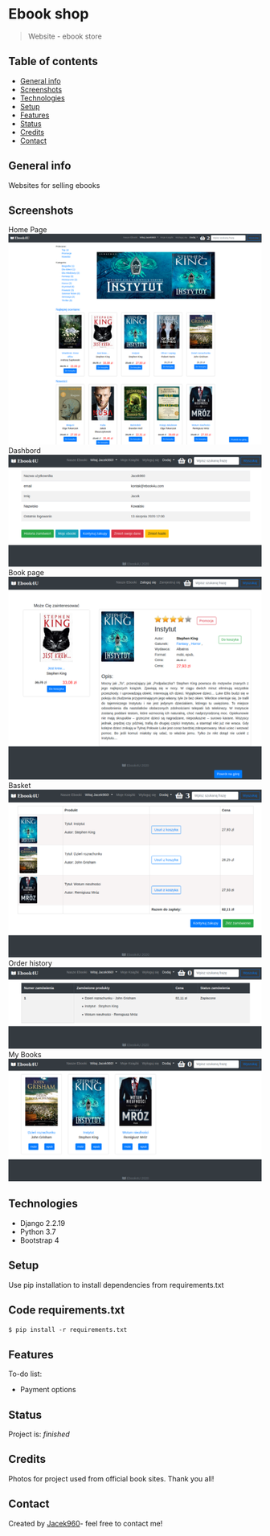 # Ebook shop 
> Website - ebook store

## Table of contents
* [General info](#general-info)
* [Screenshots](#screenshots)
* [Technologies](#technologies)
* [Setup](#setup)
* [Features](#features)
* [Status](#status)
* [Credits](#credits)
* [Contact](#contact)

## General info
Websites for selling ebooks

## Screenshots
Home Page
![Home page](./img/hom_page_book.png)
Dashbord
![Dashbord page](./img/profile.png)
Book page
![Book page](./img/pagebook.png)
Basket
![Basket page](./img/basket.png)
Order history
![History page](./img/order_hist.png)
My Books
![MYBooks page](./img/my-books.png)


## Technologies
* Django 2.2.19
* Python 3.7
* Bootstrap 4

## Setup
Use pip installation to install dependencies from requirements.txt
## Code requirements.txt

`$ pip install -r requirements.txt`

## Features
To-do list:
* Payment options


## Status
Project is: _finished_

## Credits
Photos for project used from official book sites. Thank you all!

## Contact
Created by [Jacek960](mailto:j.kuciel@outlook.com)- feel free to contact me!

